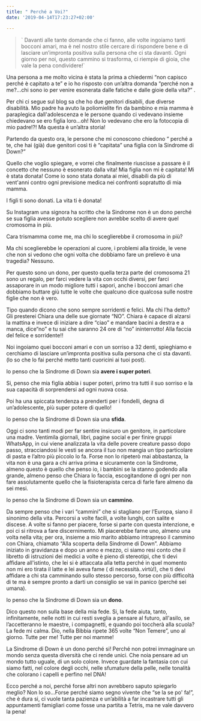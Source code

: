 ```yaml
---
title: " Perché a Voi?"
date: '2019-04-14T17:23:27+02:00'

---
```

> \` Davanti alle tante domande che ci fanno, alle volte ingoiamo tanti bocconi amari, ma è nel nostro stile cercare di rispondere bene e di lasciare un’impronta positiva sulla persona che ci sta davanti. Ogni giorno per noi, questo cammino si trasforma, ci riempie di gioia, che vale la pena condividere!\`

Una persona a me molto vicina è stata la prima a chiedermi “non capisco perché è capitato a te” e io ho risposto con un’altra domanda “perché non a me?...chi sono io per venire esonerata dalle fatiche e dalle gioie della vita?” .

Per chi ci segue sul blog sa che ho due genitori disabili, due diverse disabilità. Mio padre ha avuto la poliomielite fin da bambino e mia mamma è paraplegica dall'adolescenza e le persone quando ci vedevano insieme chiedevano se ero figlia loro...oh! Non lo vedevano che ero la fotocopia di mio padre!?! Ma questa è un’altra storia!

Partendo da questo ora, le persone che mi conoscono chiedono “ perché a te, che hai (già) due genitori così ti è “capitata” una figlia con la Sindrome di Down?”

Quello che voglio spiegare, e vorrei che finalmente riuscisse a passare è il concetto che nessuno è esonerato dalla vita! Mia figlia non mi è capitata! Mi è stata donata! Come io sono stata donata ai miei, disabili da più di vent'anni contro ogni previsione medica nei confronti sopratutto di mia mamma.

I figli ti sono donati. La vita ti è donata!

Su Instagram una signora ha scritto che la Sindrome non è un dono perché se sua figlia avesse potuto scegliere non avrebbe scelto di avere quel cromosoma in più.

Cara trismamma come me, ma chi lo sceglierebbe il cromosoma in più?

Ma chi sceglierebbe le operazioni al cuore, i problemi alla tiroide, le vene che non si vedono che ogni volta che dobbiamo fare un prelievo è una tragedia? Nessuno.

Per questo sono un dono, per questo quella terza parte del cromosoma 21 sono un regalo, per farci vedere la vita con occhi diversi, per farci assaporare in un modo migliore tutti i sapori, anche i bocconi amari che dobbiamo buttare giù tutte le volte che qualcuno dice qualcosa sulle nostre figlie che non è vero.

Tipo quando dicono che sono sempre sorridenti e felici. Ma chi l’ha detto? Gli presterei Chiara una delle sue giornate “NO”. Chiara è capace di alzarsi la mattina e invece di iniziare a dire “ciao” e mandare bacini a destra e a manca, dice“no” e tu sai che saranno 24 ore di  “no” ininterrotto! Alla faccia del felice e sorridente!!

Noi ingoiamo quei bocconi amari e con un sorriso a 32 denti, spieghiamo e cerchiamo di lasciare un’impronta positiva sulla persona che ci sta davanti. (lo so che lo fai perché metto tanti cuoricini ai tuoi post).

Io penso che la Sindrome di Down sia **avere i super poteri**.

Si, penso che mia figlia abbia i super poteri, primo tra tutti il suo sorriso e la sua capacità di sorprendersi ad ogni nuova cosa.

Poi ha una spiccata tendenza a prenderti per i fondelli, degna di un’adolescente, più super potere di quello!

Io penso che la Sindrome di Down sia una **sfida**.

Oggi ci sono tanti modi per far sentire insicuro un genitore, in particolare una madre. Ventimila giornali, libri, pagine social e per finire gruppi WhatsApp, in cui viene analizzata la vita delle povere creature passo dopo passo, stracciandosi le vesti se ancora il tuo non mangia un tipo particolare di pasta e l’altro più piccolo lo fa. Forse non lo ripeterò mai abbastanza, la vita non è una gara a chi arriva prima e sicuramente con la Sindrome, almeno questo è quello che penso io, i bambini se la stanno godendo alla grande, almeno penso che Chiara lo faccia, escogitandone di ogni per non fare assolutamente quello che la fisioterapista cerca di farle fare almeno da sei mesi.

Io penso che la Sindrome di Down sia un **cammino**.

Da sempre penso che i vari “cammini” che si stagliano per l’Europa, siano il sinonimo della vita. Percorsi a volte facili, a volte lunghi, con salite e discese. A volte si fanno per piacere, forse si parte con questa intenzione, e poi ci si ritrova a fare discernimento. Mi piacerebbe farne uno, almeno una volta nella vita; per ora, insieme a mio marito abbiamo intrapreso il cammino con Chiara, chiamato “Alla scoperta della Sindrome di Down”. Abbiamo iniziato in gravidanza e dopo un anno e mezzo, ci siamo resi conto che il libretto di istruzioni dei medici a volte è pieno di stereotipi, che ti devi affidare all'istinto, che lei si è attaccata alla tetta perché in quel momento non mi ero tirata il latte e lei aveva fame ( di necessità..virtù!), che ti devi affidare a chi sta camminando sullo stesso percorso, forse con più difficoltà di te ma è sempre pronto a darti un consiglio se vai in panico (perché sei umana).

Io penso che la Sindrome di Down sia un **dono**.

Dico questo non sulla base della mia fede. Si, la fede aiuta, tanto, infinitamente, nelle notti in cui resti sveglia a pensare al futuro, all'asilo, se l’accetteranno le maestre, i compagnetti, e quando poi toccherà alla scuola? La fede mi calma. Dio, nella Bibbia ripete 365 volte “Non Temere”, uno al giorno. Tutte per me! Tutte per noi mamme!

La Sindrome di Down è un dono perché si! Perché non potrei immaginare un mondo senza questa diversità che ci rende unici. Che noia pensare ad un mondo tutto uguale, di un solo colore. Invece guardate la fantasia con cui siamo fatti, nel colore degli occhi, nelle sfumature della pelle, nelle tonalità che colorano i capelli e perfino nel DNA!

Ecco perché a noi, perché forse altri non avrebbero saputo spiegarlo meglio? Non lo so...Forse perché siamo segno vivente che “se la se po' fa!”, che è dura si, ci vuole tanta pazienza e un’abilità a far incastrare tutti gli appuntamenti famigliari come fosse una partita a Tetris, ma ne vale davvero la pena!